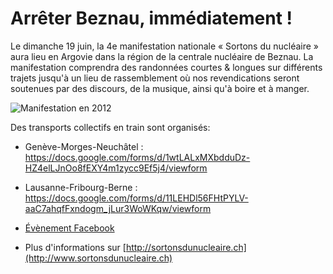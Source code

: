 # Arrêter Beznau, immédiatement !

Le dimanche 19 juin, la 4e manifestation nationale « Sortons du nucléaire » aura lieu en Argovie dans la région de la centrale nucléaire de Beznau. La manifestation comprendra des randonnées courtes & longues sur différents trajets jusqu'à un lieu de rassemblement où nos revendications seront soutenues par des discours, de la musique, ainsi qu'à boire et à manger.

<!-- teaser -->

![Manifestation en 2012](http://www.sortonsdunucleaire.ch/sites/default/files/1501.jpg)

Des transports collectifs en train  sont organisés:

- Genève-Morges-Neuchâtel :  
  <https://docs.google.com/forms/d/1wtLALxMXbdduDz-HZ4elLJnOo8fEXY4m1zycc9Ef5j4/viewform>
- Lausanne-Fribourg-Berne :  
  <https://docs.google.com/forms/d/11LEHDl56FHtPYLV-aaC7ahqfFxndogm_jLur3WoWKqw/viewform>

- [Évènement Facebook](https://www.facebook.com/events/1285210641492710/)
- Plus d'informations sur [http://sortonsdunucleaire.ch](http://www.sortonsdunucleaire.ch)
